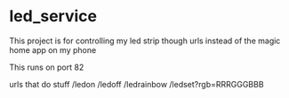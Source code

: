 # led_service

This project is for controlling my led strip though urls instead of the magic home app on my phone

This runs on port 82

urls that do stuff
/ledon
/ledoff
/ledrainbow
/ledset?rgb=RRRGGGBBB<BBB>
